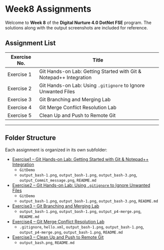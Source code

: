 # Week8 Assignments

Welcome to **Week 8** of the **Digital Nurture 4.0 DotNet FSE** program.
The solutions along with the output screenshots are included for reference.

## Assignment List

| Exercise No. | Title                                      |
|--------------|--------------------------------------------|
| Exercise 1   | Git Hands-on Lab: Getting Started with Git & Notepad++ Integration          |
| Exercise 2   | Git Hands-on Lab: Using `.gitignore` to Ignore Unwanted Files          |
| Exercise 3   | Git Branching and Merging Lab          |
| Exercise 4   | Git Merge Conflict Resolution Lab          |
| Exercise 5   | Clean Up and Push to Remote Git          |

---

## Folder Structure

Each assignment is organized in its own subfolder:

* [Exercise1 – Git Hands-on Lab: Getting Started with Git & Notepad++ Integration](./Exercise1)
    * `GitDemo`
    * `output_bash-1.png`, `output_bash-1.png`, `output_bash-3.png`, `output_Commit_message.png`, `README.md`
* [Exercise2 – Git Hands-on Lab: Using `.gitignore` to Ignore Unwanted Files](./Exercise2)
    * `GitDemo`
    * `output_bash-1.png`, `output_bash-1.png`, `output_bash-3.png`, `README.md`
* [Exercise3 – Git Branching and Merging Lab](./Exercise3)
    * `output_bash-1.png`, `output_bash-1.png`, `output_p4-merge.png`, `README.md`
* [Exercise4 – Git Merge Conflict Resolution Lab](./Exercise4)
    * `.gitignore`, `hello.xml`, `output_bash-1.png`, `output_bash-1.png`, `output_p4-merge.png`, `output_bash-1.png`, `README.md`
* [Exercise3 – Clean Up and Push to Remote Git](./Exercise5)
    * `output_bash.png`, `README.md`

